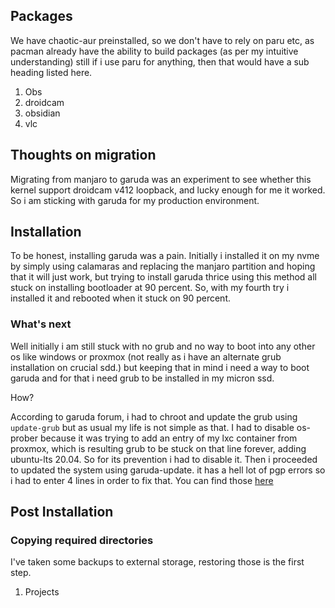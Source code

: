 ## Packages

We have chaotic-aur preinstalled, so we don't have to rely on paru etc, as pacman already have the ability to build packages (as per my intuitive understanding) still if i use paru for anything, then that would have a sub heading listed here. 

1. Obs
2. droidcam
3. obsidian
4. vlc

## Thoughts on migration

Migrating from manjaro to garuda was an experiment to see whether this kernel support droidcam v412 loopback, and lucky enough for me it worked. So i am sticking with garuda for my production environment.

## Installation

To be honest, installing garuda was a pain. Initially i installed it on my nvme by simply using calamaras and replacing the manjaro partition and hoping that it will just work, but trying to install garuda thrice using this method all stuck on installing bootloader at 90 percent. So, with my fourth try i installed it and rebooted when it stuck on 90 percent. 

### What's next 

Well initially i am still stuck with no grub and no way to boot into any other os like windows or proxmox (not really as i have an alternate grub installation on crucial sdd.) but keeping that in mind i need a way to boot garuda and for that i need grub to be installed in my micron ssd. 

How?

According to garuda forum, i had to chroot and update the grub using `update-grub` but as usual my life is not simple as that. I had to disable os-prober because it was trying to add an entry of my lxc container from proxmox, which is resulting grub to be stuck on that line forever, adding ubuntu-lts 20.04. So for its prevention i had to disable it. Then i proceeded to updated the system using garuda-update. it has a hell lot of pgp errors so i had to enter 4 lines in order to fix that. You can find those [here](https://raw.githubusercontent.com/rohanbatrain/scripts/main/OS-Specific/Garuda/Post-Installation/00-Post-Install.sh)


## Post Installation 

### Copying required directories

I've taken some backups to external storage, restoring those is the first step. 

1. Projects

### 
